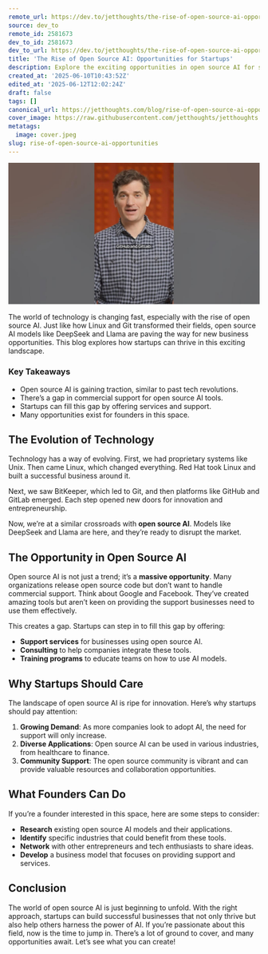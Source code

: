 ```yaml
---
remote_url: https://dev.to/jetthoughts/the-rise-of-open-source-ai-opportunities-for-startups-1l6a
source: dev_to
remote_id: 2581673
dev_to_id: 2581673
dev_to_url: https://dev.to/jetthoughts/the-rise-of-open-source-ai-opportunities-for-startups-1l6a
title: 'The Rise of Open Source AI: Opportunities for Startups'
description: Explore the exciting opportunities in open source AI for startups. Learn how to fill the gap in commercial support and thrive in this evolving landscape.
created_at: '2025-06-10T10:43:52Z'
edited_at: '2025-06-12T12:02:24Z'
draft: false
tags: []
canonical_url: https://jetthoughts.com/blog/rise-of-open-source-ai-opportunities/
cover_image: https://raw.githubusercontent.com/jetthoughts/jetthoughts.github.io/master/content/blog/rise-of-open-source-ai-opportunities/cover.jpeg
metatags:
  image: cover.jpeg
slug: rise-of-open-source-ai-opportunities
---
```

[![The Rise of Open Source AI: Opportunities for Startups](file_0.jpg)](https://www.youtube.com/watch?v=xkweKRfUb5Y)

The world of technology is changing fast, especially with the rise of open source AI. Just like how Linux and Git transformed their fields, open source AI models like DeepSeek and Llama are paving the way for new business opportunities. This blog explores how startups can thrive in this exciting landscape.

### Key Takeaways

*   Open source AI is gaining traction, similar to past tech revolutions.
*   There’s a gap in commercial support for open source AI tools.
*   Startups can fill this gap by offering services and support.
*   Many opportunities exist for founders in this space.

## The Evolution of Technology

Technology has a way of evolving. First, we had proprietary systems like Unix. Then came Linux, which changed everything. Red Hat took Linux and built a successful business around it.

Next, we saw BitKeeper, which led to Git, and then platforms like GitHub and GitLab emerged. Each step opened new doors for innovation and entrepreneurship.

Now, we’re at a similar crossroads with **open source AI**. Models like DeepSeek and Llama are here, and they’re ready to disrupt the market.

## The Opportunity in Open Source AI

Open source AI is not just a trend; it’s a **massive opportunity**. Many organizations release open source code but don’t want to handle commercial support. Think about Google and Facebook. They’ve created amazing tools but aren’t keen on providing the support businesses need to use them effectively.

This creates a gap. Startups can step in to fill this gap by offering:

*   **Support services** for businesses using open source AI.
*   **Consulting** to help companies integrate these tools.
*   **Training programs** to educate teams on how to use AI models.

## Why Startups Should Care

The landscape of open source AI is ripe for innovation. Here’s why startups should pay attention:

1.  **Growing Demand**: As more companies look to adopt AI, the need for support will only increase.
2.  **Diverse Applications**: Open source AI can be used in various industries, from healthcare to finance.
3.  **Community Support**: The open source community is vibrant and can provide valuable resources and collaboration opportunities.

## What Founders Can Do

If you’re a founder interested in this space, here are some steps to consider:

*   **Research** existing open source AI models and their applications.
*   **Identify** specific industries that could benefit from these tools.
*   **Network** with other entrepreneurs and tech enthusiasts to share ideas.
*   **Develop** a business model that focuses on providing support and services.

## Conclusion

The world of open source AI is just beginning to unfold. With the right approach, startups can build successful businesses that not only thrive but also help others harness the power of AI. If you’re passionate about this field, now is the time to jump in. There’s a lot of ground to cover, and many opportunities await. Let’s see what you can create!
